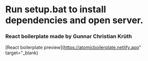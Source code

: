 # Run setup.bat to install dependencies and open server.
### React boilerplate made by Gunnar Christian Krüth
[React boilerplate preview](https://atomicboilerplate.netlify.app" target="_blank)
